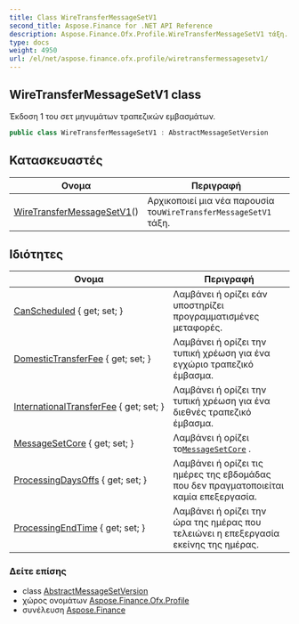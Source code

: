 ```yaml
---
title: Class WireTransferMessageSetV1
second_title: Aspose.Finance for .NET API Reference
description: Aspose.Finance.Ofx.Profile.WireTransferMessageSetV1 τάξη. Έκδοση 1 του σετ μηνυμάτων τραπεζικών εμβασμάτων.
type: docs
weight: 4950
url: /el/net/aspose.finance.ofx.profile/wiretransfermessagesetv1/
---
```

## WireTransferMessageSetV1 class

Έκδοση 1 του σετ μηνυμάτων τραπεζικών εμβασμάτων.

```csharp
public class WireTransferMessageSetV1 : AbstractMessageSetVersion
```

## Κατασκευαστές

| Ονομα | Περιγραφή |
| --- | --- |
| [WireTransferMessageSetV1](wiretransfermessagesetv1/)() | Αρχικοποιεί μια νέα παρουσία του`WireTransferMessageSetV1` τάξη. |

## Ιδιότητες

| Ονομα | Περιγραφή |
| --- | --- |
| [CanScheduled](../../aspose.finance.ofx.profile/wiretransfermessagesetv1/canscheduled/) { get; set; } | Λαμβάνει ή ορίζει εάν υποστηρίζει προγραμματισμένες μεταφορές. |
| [DomesticTransferFee](../../aspose.finance.ofx.profile/wiretransfermessagesetv1/domestictransferfee/) { get; set; } | Λαμβάνει ή ορίζει την τυπική χρέωση για ένα εγχώριο τραπεζικό έμβασμα. |
| [InternationalTransferFee](../../aspose.finance.ofx.profile/wiretransfermessagesetv1/internationaltransferfee/) { get; set; } | Λαμβάνει ή ορίζει την τυπική χρέωση για ένα διεθνές τραπεζικό έμβασμα. |
| [MessageSetCore](../../aspose.finance.ofx.profile/abstractmessagesetversion/messagesetcore/) { get; set; } | Λαμβάνει ή ορίζει το[`MessageSetCore`](../abstractmessagesetversion/messagesetcore/) . |
| [ProcessingDaysOffs](../../aspose.finance.ofx.profile/wiretransfermessagesetv1/processingdaysoffs/) { get; set; } | Λαμβάνει ή ορίζει τις ημέρες της εβδομάδας που δεν πραγματοποιείται καμία επεξεργασία. |
| [ProcessingEndTime](../../aspose.finance.ofx.profile/wiretransfermessagesetv1/processingendtime/) { get; set; } | Λαμβάνει ή ορίζει την ώρα της ημέρας που τελειώνει η επεξεργασία εκείνης της ημέρας. |

### Δείτε επίσης

* class [AbstractMessageSetVersion](../abstractmessagesetversion/)
* χώρος ονομάτων [Aspose.Finance.Ofx.Profile](../../aspose.finance.ofx.profile/)
* συνέλευση [Aspose.Finance](../../)


